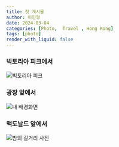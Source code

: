 ```yaml
---
title: 첫 게시물 
author: 이민형
date: 2024-03-04
categories: [Photo,  Travel , Hong Kong]
tags: [photo]
render_with_liquid: false
---
```

### 빅토리아 피크에서 
![빅토리아 피크](/img/hongkong/photo1.jpg)
### 광장 앞에서
![내 배경화면](/img/hongkong/background_img.jpg)
### 맥도날드 앞에서 
![밤의 길거리 사진](/img/hongkong/photo2.jpg) 

